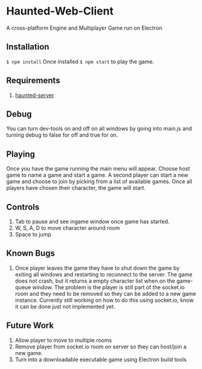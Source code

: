 # Haunted-Web-Client
A cross-platform Engine and Multiplayer Game run on Electron

## Installation
```$ npm install```
Once installed
```$ npm start``` to play the game.

## Requirements
1. [haunted-server](https://github.com/CIS585S17/haunted-server)

## Debug
You can turn dev-tools on and off on all windows by going into main.js and turning debug to false for off and true for on.

## Playing
Once you have the game running the main menu will appear. Choose host game to name a game and start a game.
A second player can start a new game and choose to join by picking from a list of available games. Once all players
have chosen their character, the game will start.

## Controls
1. Tab to pause and see ingame window once game has started.
2. W, S, A, D to move character around room
3. Space to jump

## Known Bugs
1. Once player leaves the game they have to shut down the game by exiting all windows and restarting to reconnect to the server. The game does not crash, but it returns
   a empty character list when on the game-queue window. The problem is the player is still part of the socket.io room and they need to be removed so they can be added to a new game instance.
   Currently still working on how to do this using socket.io, know it can be done just not implemented yet. 

## Future Work
1. Allow player to move to multiple rooms
2. Remove player from socket.io room on server so they can host/join a new game.
3. Turn into a downloadable executable game using Electron build tools